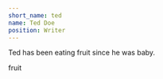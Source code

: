 ```yaml
---
short_name: ted
name: Ted Doe
position: Writer
---
```

Ted has been eating fruit since he was baby.


fruit
